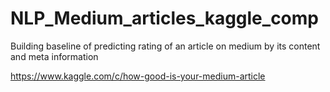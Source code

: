 # NLP_Medium_articles_kaggle_comp
Building baseline of predicting rating of an article on medium by its content and meta information

https://www.kaggle.com/c/how-good-is-your-medium-article
